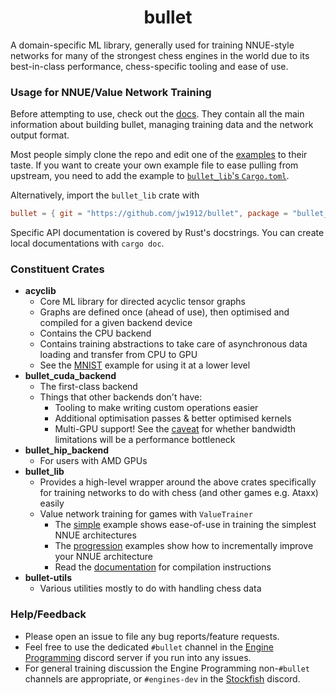 <div align="center">

# bullet

</div>

A domain-specific ML library, generally used for training NNUE-style networks for many of the strongest chess engines in the world
due to its best-in-class performance, chess-specific tooling and ease of use.

### Usage for NNUE/Value Network Training

Before attempting to use, check out the [docs](docs/0-contents.md).
They contain all the main information about building bullet, managing training data and the network output format.

Most people simply clone the repo and edit one of the [examples](/examples) to their taste.
If you want to create your own example file to ease pulling from upstream, you need to add the example to [`bullet_lib`'s `Cargo.toml`](crates/bullet_lib/Cargo.toml).

Alternatively, import the `bullet_lib` crate with
```toml
bullet = { git = "https://github.com/jw1912/bullet", package = "bullet_lib" }
```

Specific API documentation is covered by Rust's docstrings. You can create local documentations with `cargo doc`.

### Constituent Crates

- **acyclib**
    - Core ML library for directed acyclic tensor graphs
    - Graphs are defined once (ahead of use), then optimised and compiled for a given backend device
    - Contains the CPU backend
    - Contains training abstractions to take care of asynchronous data loading and transfer from CPU to GPU
    - See the [MNIST](examples/extra/mnist.rs) example for using it at a lower level
- **bullet_cuda_backend**
    - The first-class backend
    - Things that other backends don't have:
        - Tooling to make writing custom operations easier
        - Additional optimisation passes & better optimised kernels
        - Multi-GPU support! See the [caveat](https://github.com/jw1912/bullet/commit/b06dd9bbbcfde9716612f0d305d1d94279a26a04) for whether bandwidth limitations will be a performance bottleneck
- **bullet_hip_backend**
    - For users with AMD GPUs
- **bullet_lib**
    - Provides a high-level wrapper around the above crates specifically for training networks to do with chess (and other games e.g. Ataxx) easily
    - Value network training for games with `ValueTrainer`
        - The [simple](examples/simple.rs) example shows ease-of-use in training the simplest NNUE architectures
        - The [progression](examples/progression) examples show how to incrementally improve your NNUE architecture
        - Read the [documentation](docs/2-getting-started.md#backends) for compilation instructions
- **bullet-utils**
    - Various utilities mostly to do with handling chess data

### Help/Feedback

- Please open an issue to file any bug reports/feature requests.
- Feel free to use the dedicated `#bullet` channel in the [Engine Programming](https://discord.com/invite/F6W6mMsTGN) discord server if you run into any issues.
- For general training discussion the Engine Programming non-`#bullet` channels are appropriate, or `#engines-dev` in the [Stockfish](https://discord.gg/GWDRS3kU6R) discord. 
